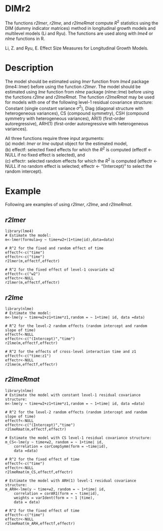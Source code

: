 # DIMr2

The functions *r2lmer*, *r2lme*, and *r2lmeRmat* compute $R^2$ statistics using the DIM (dummy indicator matrices) method in longitudinal growth models and multilevel models (Li and Ryu). The functions are used along with *lme4* or *nlme* functions in R.

Li, Z. and Ryu, E. Effect Size Measures for Longitudinal Growth Models.

# Description
The model should be estimated using *lmer* function from *lme4* package (lme4::lmer) before using the function *r2lmer*. The model should be estimated using *lme* function from *nlme* package (nlme::lme) before using the functions *r2lme* and *r2lmeRmat*. The function *r2lmeRmat* may be used for models with one of the following level-1 residual covariance structure: Constant (single constant variance $\sigma^2$), Diag (diagonal structure with heterogeneous variances), CS (compound symmetry), CSH (compound symmetry with heterogeneous variances), AR(1) (first-order autoregressive), ARH(1) (first-order autoregressive with heterogeneous variances). 

All three functions require three input arguments:\
(a) model: *lmer* or *lme* output object for the estimated model,\
(b) effectf: selected fixed effects for which the $R^2$ is computed (effectf <- NULL if no fixed effect is selected), and\
(c) effectr: selected random effects for which the $R^2$ is computed (effectr <- NULL if no random effect is selected; effectr <- “(Intercept)” to select the random intercept). 

# Example

Following are examples of using *r2lmer*, *r2lme*, and *r2lmeRmat*.
## *r2lmer*
```{r,r2lmer, echo=T}
library(lme4)
# Estimate the model: 
m<-lmer(formula=y ~ time+w2+(1+time|id),data=data)

# R^2 for the fixed and random effect of time
effectf<-c("time")
effectr<-c("time")
r2lmer(m,effectf,effectr)

# R^2 for the fixed effect of level-1 covariate w2
effectf<-c("w2")
effectr<-NULL
r2lmer(m,effectf,effectr)
```
## *r2lme*
```{r,r2lme, echo=T}
library(nlme)
# Estimate the model:
m<-lme(y ~ time+w2+z1+time*z1,random = ~ 1+time| id, data =data)

# R^2 for the level-2 random effects (random intercept and random slope of time)
effectf<-NULL
effectr<-c("(Intercept)","time")
r2lme(m,effectf,effectr)

# R^2 for the effects of cross-level interaction time and z1
effectf<-c("time:z1")
effectr<-NULL
r2lme(m,effectf,effectr)
```

## *r2lmeRmat*
```{r,r2lme, echo=T}
library(nlme)
# Estimate the model with constant level-1 residual covariance structure:
m<-lme(y ~ time+w2+z1+time*z1,random = ~ 1+time| id, data =data)

# R^2 for the level-2 random effects (random intercept and random slope of time)
effectf<-NULL
effectr<-c("(Intercept)","time")
r2lmeRmat(m,effectf,effectr)

# Estimate the model with CS level-1 residual covariance structure: 
m_CS<-lme(y ~ time+w2, random = ~ 1+time| id,
    correlation = corCompSymm(form = ~time|id),
    data =data)
    
# R^2 for the fixed effect of time
effectf<-c("time")
effectr<-NULL
r2lmeRmat(m_CS,effectf,effectr)

# Estimate the model with ARH(1) level-1 residual covariance structure:
m_ARH<-lme(y ~ time+w2, random = ~ 1+time| id,
    correlation = corAR1(form = ~ time|id),
    weights = varIdent(form = ~ 1 |time),
    data = data)
    
# R^2 for the fixed effect of time
effectf<-c("time")
effectr<-NULL
r2lmeRmat(m_ARH,effectf,effectr)
```
